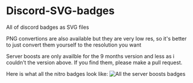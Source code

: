 # Discord-SVG-badges
All of discord badges as SVG files

PNG convertions are also available but they are very low res, so it's better to just convert them yourself to the resolution you want

Server boosts are only availble for the 9 months version and less as i couldn't the version above. If you find them, please make a pull request.

Here is what all the nitro badges look like:
![All the server boosts badges](https://cdn.discordapp.com/attachments/448243386684538901/638866725013684225/multiboosting.png)

